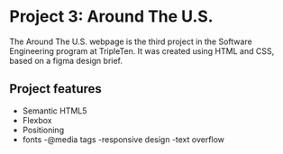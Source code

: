 # Project 3: Around The U.S.

The Around The U.S. webpage is the third project in the Software Engineering
program at TripleTen. It was created using HTML and CSS, based on a figma design brief.

## Project features

- Semantic HTML5
- Flexbox
- Positioning
- fonts
  -@media tags
  -responsive design
  -text overflow
